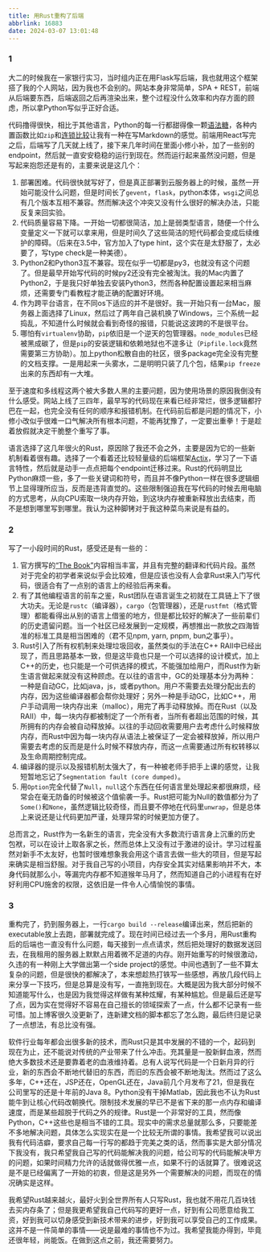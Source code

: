 ```yaml
---
title: 用Rust重构了后端
abbrlink: 16883
date: 2024-03-07 13:01:48
---
```


### 1

大二的时候我在一家银行实习，当时组内正在用Flask写后端，我也就用这个框架搭了我的个人网站，因为我也不会别的。网站本身非常简单，SPA + REST，前端从后端要东西，后端返回之后再渲染出来，整个过程没什么效率和内存方面的顾虑，所以拿Python写似乎正好合适。

代码撸得很快，相比于其他语言，Python的每一行都甜得像一颗[语法糖](https://en.wikipedia.org/wiki/Syntactic_sugar)，各种内置函数比如`zip`和[连锁比较](https://www.geeksforgeeks.org/chaining-comparison-operators-python/)让我有一种在写Markdown的感觉。前端用React写完之后，后端写了几天就上线了，接下来几年时间在里面小修小补，加了一些别的endpoint，然后就一直安安稳稳的运行到现在。然而运行起来虽然没问题，但是写起来抱怨还是有的，主要来说是这几个：

1. 部署困难。代码很快就写好了，但是真正部署到云服务器上的时候，虽然一开始可能没什么问题，但是时间长了`gevent`，`flask`，python本体，`wsgi`之间总有几个版本互相不兼容。然而解决这个冲突又没有什么很好的解决办法，只能反复来回实验。
2. 代码质量容易下降。一开始一切都很简洁，加上是弱类型语言，随便一个什么变量定义一下就可以拿来用，但是时间久了这些简洁的短代码都会变成后续维护的障碍。（后来在3.5中，官方加入了type hint，这个实在是太舒服了，太必要了，写type check是一种美德）。
3. Python2和Python3互不兼容。现在似乎一切都是py3，也就没有这个问题了。但是最早开始写代码的时候py2还没有完全被淘汰。我的Mac内置了Python2，于是我只好单独去安装Python3，然而各种配置设置起来相当麻烦，还需要专门看教程才能正确的配置好环境。
4. 作为跨平台语言，在不同os下适应的并不是很好。我一开始只有一台Mac，服务器上面选择了Linux，然后过了两年自己装机换了Windows，三个系统一起捣乱，不知道什么时候就会看到奇怪的报错，只能说这波跨的不是很平台。
5. 哪怕有`virtualenv`协助，`pip`依旧是一个逆天的包管理器。`node_modules`已经被黑成碳了，但是`pip`的安装逻辑和依赖地狱也不遑多让（`Pipfile.lock`竟然需要第三方协助）。加上python松散自由的社区，很多package完全没有完整的文档支撑。一是用起来一头雾水，二是明明只装了几个包，结果`pip freeze`出来的东西却有一大堆。

至于速度和多线程这两个被大多数人黑的主要问题，因为使用场景的原因我倒没有什么感受。网站上线了三四年，最早写的代码现在来看已经非常烂，很多逻辑都拧巴在一起，也完全没有任何的顺序和报错机制。在代码前后都是问题的情况下，小修小改似乎很难一口气解决所有根本问题，不能再犹豫了，一定要出重拳！于是趁着放假就决定干脆整个重写了事。

语言选择了这几年很火的Rust，原因除了我还不会之外，主要是因为它的一些新机制看着很有趣。选择了一个看着还比较轻量级的后端框架[Actix](https://actix.rs/)，学习了一下语言特性，然后就是动手一点点把每个endpoint迁移过来。Rust的代码明显比Python麻烦一些，多了一些关键词和符号，而且并不像Python一样在很多逻辑细节上显得理所应当，反而是违背直觉的。这些限制强迫我在写代码的时候去用电脑的方式思考，从向CPU索取一块内存开始，到这块内存被重新释放出去结束，而不是想到哪里写到哪里。我认为这种脚铐对于我这种菜鸟来说是有益的。

### 2

写了一小段时间的Rust，感受还是有一些的：

1. 官方撰写的[“The Book”](https://doc.rust-lang.org/book/)内容相当丰富，并且有完整的翻译和代码片段。虽然对于完全的初学者来说似乎会比较难，但是应该也没有人会拿Rust来入门写代码，很适合有了一点别的语言上的经验后再来看。
2. 有了其他编程语言的前车之鉴，Rust团队在语言诞生之初就在工具链上下了很大功夫。无论是`rustc`（编译器），`cargo`（包管理器），还是`rustfmt`（格式管理）都能看得出从别的语言上借鉴的地方，但是都比较好的解决了一些前辈们的历史遗留问题。当一个社区已经发展到一定规模，再想推出一款放之四海皆准的标准工具是相当困难的（君不见npm, yarn, pnpm, bun之事乎）。
3. Rust引入了所有权机制来处理垃圾回收，虽然类似的手法在C++ RAII中已经出现了，而且思路基本一致，但是这毕竟也只是一个可以选择的设计模式，加上C++的历史，也只能是一个可供选择的模式，不能强加给用户，而Rust作为新生语言做起来就没有这种顾虑。在以往的语言中，GC的处理基本分为两种：一种是自动GC，比如java，js，或者python。用户不需要去处理分配出去的内存，因为这些编译器都会帮你处理好；另外一种是手动GC，比如C++，用户手动调用一块内存出来（malloc），用完了再手动释放掉。而在Rust（以及RAII）中，每一块内存都被制定了一个所有者，当所有者超出范围的时候，其所拥有的内存会被自动释放掉。以往的手动回收需要用户去考虑什么时候释放内存，而Rust中因为每一块内存从语法上被保证了一定会被释放掉，所以用户需要去考虑的反而是是什么时候不释放内存，而这一点需要通过所有权转移以及生命周期控制完成。
4. 编译器的提示以及报错机制太强大了，有一种被老师手把手上课的感觉，让我短暂地忘记了`Segmentation fault (core dumped)`。
5. 用`Option`完全代替了`Null`，`null`这个东西在任何语言里处理起来都很麻烦，经常会在毫无防备的时候被这个值偷袭一手。Rust把可能为Null的数值都分为了`Some()`和`None`，虽然逻辑比较奇怪，而且要不停地在代码里`unwrap`，但是总体上来说还是让代码更加严谨，处理异常的时候更加方便了。

总而言之，Rust作为一名新生的语言，完全没有大多数流行语言身上沉重的历史包袱，可以在设计上取各家之长，然而总体上又没有过于激进的设计。学习过程虽然对新手不太友好，也暂时很难想象我会用这个语言去做一些大的项目，但是写起来确实是相当舒服。对于我自己写的小项目，内存安全其实对结果影响并不大，本身代码就那么小，等漏完内存都不知道猴年马月了，然而知道自己的小进程有在好好利用CPU施舍的权限，这依旧是一件令人心情愉悦的事情。

### 3

重构完了，扔到服务器上，一行`cargo build --release`编译出来，然后把新的executable放上去跑，部署就完成了。现在时间已经过去一个多月，用Rust重构后的后端也一直没有什么问题，每天接到一点点请求，然后把处理好的数据发送回去，在我租用的服务器上默默占用着微不足道的内存。刚开始重写的时候很激动，久违的有一种刚上大学做出第一个side project的感觉。中间也遇到了一些不算太复杂的问题，但是很快的都解决了，本来想趁热打铁写一些感想，再放几段代码上来分享一下技巧，但是总算是没有写，一直拖到现在。大概是因为我大部分时候不知道能写什么，也是因为我觉得这样做有某种炫耀，有某种尴尬。但是最后还是写了点，因为实在觉得好不容易在自己擅长的领域探索了一点，什么都不记录有一些可惜。加上博客很久没更新了，连新建文档的脚本都忘了怎么跑，最后终归是记录了一点想法，有总比没有强。

软件行业每年都会出很多新的技术，而Rust只是其中发展的不错的一个，起码到现在为止，还不能说对传统的产业带来了什么冲击。充其量是一股新鲜血液，然而绝大多数技术还是要靠着老的血液维持着。总有人说写代码是一个日新月异的行业，新的东西会不断地代替旧的东西，而旧的东西会被不断地淘汰。然而过了这么多年，C++还在，JSP还在，OpenGL还在，Java前几个月发布了21，但是我在公司里写的还是十年前的Java 8。Python没有干掉Matlab，因此我也不认为Rust能牛到让核心代码改朝换代。限制技术发展的早已不是省下来的那一点内存和编译速度，而是某些超脱于代码之外的规律。Rust是一个非常好的工具，然而像Python，C++这些也是相当不错的工具。现实中的需求总量就那么多，只要能差不多地解决问题，具体怎么实现实在是一个比较无所谓的事情。我希望我可以说出我有代码洁癖，要求自己每一行写的都趋于完美之类的话，然而事实是大部分情况下我没有，我只希望我自己写的代码能解决我的问题，给公司写的代码能解决甲方的问题，如果时间精力允许的话就做得优雅一点，如果不行的话就算了。很难说这是不是已经偏离了一开始的初衷，但是这是另外一个需要解决的问题，而现在的情况确实是这样。

我希望Rust越来越火，最好火到全世界所有人只写Rust，我也就不用花几百块钱去买内存条了；但是我更希望我自己代码写的更好一点，好到有公司愿意给我工资，好到我可以切身感受到新技术带来的进步，好到我可以享受自己的工作成果。这并不是一件简单的事情——说是最难的事情也不为过。我希望我能办得到，毕竟还很年轻，尚能饭。在做到这点之前，我还需要努力。